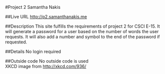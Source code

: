 #Project 2 Samantha Nakis

##Live URL
<http://p2.samanthanakis.me>

##Description
This site fulfills the requirements of project 2 for CSCI E-15. It will generate a password for a user based on the number of words the user requests. It will also add a number and symbol to the end of the password if requested. 

##Details
No login required

##Outside code
No outside code is used  
XKCD image from http://xkcd.com/936/